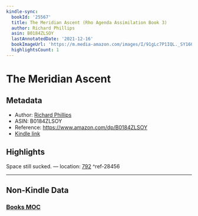 ```yaml
---
kindle-sync:
  bookId: '25567'
  title: The Meridian Ascent (Rho Agenda Assimilation Book 3)
  author: Richard Phillips
  asin: B0184ZLSOY
  lastAnnotatedDate: '2021-12-16'
  bookImageUrl: 'https://m.media-amazon.com/images/I/91gLc7P1IQL._SY160.jpg'
  highlightsCount: 1
---
```

# The Meridian Ascent
## Metadata
* Author: [Richard Phillips](https://www.amazon.comundefined)
* ASIN: B0184ZLSOY
* Reference: https://www.amazon.com/dp/B0184ZLSOY
* [Kindle link](kindle://book?action=open&asin=B0184ZLSOY)

## Highlights
Space still sucked. — location: [792](kindle://book?action=open&asin=B0184ZLSOY&location=792) ^ref-28456

---
## Non-Kindle Data
### [Books MOC](Books%20MOC.md)
